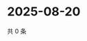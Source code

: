 # 2025-08-20

共 0 条

<!-- BEGIN ZHIHUVIDEO -->
<!-- 最后更新时间 Wed Aug 20 2025 18:12:16 GMT+0800 (China Standard Time) -->

<!-- END ZHIHUVIDEO -->
